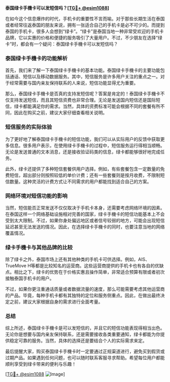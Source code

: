 **泰国绿卡手機卡可以发短信吗？[[TG💪+ @esim1088](https://t.me/s/esim1088)]**

在如今这个信息爆炸的时代，手机卡的重要性不言而喻。对于那些长期生活在泰国或者经常往返泰国的朋友来说，拥有一张适合自己的手机卡是必不可少的。而提到泰国的手机卡，很多人会想到“绿卡”。“绿卡”是泰国当地一种非常受欢迎的手机卡品牌，它以实惠的价格和便捷的服务吸引了大量用户。不过，不少朋友在选择“绿卡”时，都会有一个疑问：泰国绿卡手機卡可以发短信吗？

### 泰国绿卡手機卡的功能解析

首先，我们来了解一下泰国绿卡手機卡的基本功能。泰国绿卡手機卡的主要功能包括通话、短信以及移动数据服务。其中，短信服务是许多用户关注的重点之一。对于经常需要与国内亲友保持联系的人来说，短信功能显得尤为重要。

那么，泰国绿卡手機卡是否真的支持发短信呢？答案是肯定的！泰国绿卡手機卡不仅支持发送短信，而且其短信资费也非常合理。无论是发送国内短信还是国际短信，绿卡都能满足你的需求。当然，具体的资费标准可能会根据不同的套餐有所不同，因此在购买之前，建议大家仔细查看相关说明。

### 短信服务的实际体验

为了更好地了解泰国绿卡手機卡的短信功能，我们可以从实际用户的反馈中获取更多信息。很多用户表示，在使用绿卡手機卡的过程中，短信服务运行得相当顺畅。无论是发送普通的文本消息，还是接收验证码类的信息，绿卡都能够很好地完成任务。

此外，绿卡还提供了多种短信套餐供用户选择。例如，有些套餐包含一定数量的免费短信，超出部分则按照较低的单价计费；还有一些套餐则是按月收费，不限制短信数量。这种灵活的计费方式让不同需求的用户都能找到适合自己的方案。

### 网络环境对短信功能的影响

当然，短信能否正常发送不仅仅取决于手机卡本身，还需要考虑网络环境的因素。在泰国这样一个网络基础设施相对完善的国家，绿卡手機卡的短信功能基本上不会受到太大限制。不过，如果你身处偏远地区或者信号较弱的地方，可能会出现短信延迟甚至无法发送的情况。因此，在选择绿卡手機卡的同时，也要注意当地的网络覆盖情况。

### 绿卡手機卡与其他品牌的比较

除了绿卡之外，泰国市场上还有其他种类的手机卡可供选择。例如，AIS、TrueMove H等都是比较知名的运营商。这些运营商提供的手机卡也有各自的优缺点。相比之下，绿卡的优势在于价格实惠且操作简单，非常适合预算有限或者初次接触泰国手机卡的用户。

不过，如果你更注重通话质量或者数据流量的速度，那么可能需要考虑其他运营商的产品。毕竟，每种手机卡都有其独特的定位和服务侧重点。因此，在做出最终决定之前，建议大家根据自身的需求进行全面考量。

### 总结

综上所述，泰国绿卡手機卡是可以发短信的，并且它的短信功能表现得相当出色。无论你是想要与国内亲友保持联系，还是需要接收各类重要通知，绿卡都能为你提供稳定可靠的服务。当然，具体的选择还是要结合个人的实际需求来定。

最后提醒大家，购买泰国绿卡手機卡时一定要通过正规渠道进行，避免买到假货或过期产品。如果遇到任何问题，也可以随时联系客服寻求帮助。希望每位用户都能顺利享受到绿卡带来的便利与乐趣！

[[TG💪+ @esim1088](https://t.me/s/esim1088) ![Image](https://i.postimg.cc/4NQfJmqS/Snipaste-2025-05-13-00-14-12.png)]